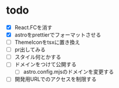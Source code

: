 # todo

- [x] React.FCを消す
- [x] astroをprettierでフォーマットさせる
- [ ] ThemeIconをtsxに置き換え
- [ ] pr出してみる
- [ ] スタイル何とかする
- [ ] ドメインをつけて公開する
  - [ ] astro.config.mjsのドメインを変更する
- [ ] 開発用URLでのアクセスを制限する
